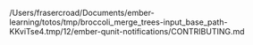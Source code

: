 /Users/frasercroad/Documents/ember-learning/totos/tmp/broccoli_merge_trees-input_base_path-KKviTse4.tmp/12/ember-qunit-notifications/CONTRIBUTING.md